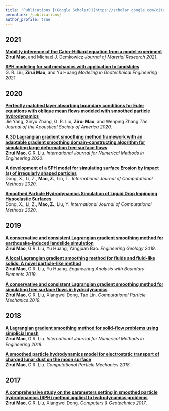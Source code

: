 ```yaml
---
title: "Publications [(Google Scholar)](https://scholar.google.com/citations?user=o5mccd8AAAAJ&hl=en)" 
permalink: /publications/
author_profile: true
---
```


## 2021

<b>[Mobility inference of the Cahn–Hilliard equation from a model experiment](https://link.springer.com/article/10.1557/s43578-021-00266-7#Sec23)</b> <br> 
<b>Zirui Mao</b>, and Michael J. Demkowicz
<i>Journal of Material Research 2021</i>.



<b>[SPH modeling for soil mechanics with application to landslides](https://maozirui.github.io/publications/SPH-landslide-chapter_2021)</b> <br> 
G. R. Liu, <b>Zirui Mao</b>, and Yu Huang
<i>Modeling in Geotechnical Engineering 2021</i>.



## 2020

<b>[Perfectly matched layer absorbing boundary conditions for Euler equations with oblique mean flows modeled with smoothed particle hydrodynamics](https://maozirui.github.io/publications/SPH_BC_2020)</b> <br> 
Jie Yang, Xinyu Zhang, G. R. Liu, <b>Zirui Mao</b>, and Wenping Zhang
<i>The Journal of the Acoustical Society of America 2020</i>.

<b>[A 3D Lagrangian gradient smoothing method framework with an adaptable gradient smoothing domain‐constructing algorithm for simulating large deformation free surface flows](https://maozirui.github.io/publications/3DL-GSM_2020)</b> <br> 
<b>Zirui Mao</b>, G.R. Liu.
<i>International Journal for Numerical Methods in Engineering 2020</i>.

<b>[A development of a SPH model for simulating surface Erosion by impact (s) of irregularly shaped particles](https://maozirui.github.io/publications/SPH_erosion_2020)</b> <br> 
Dong, X., Li, Z., <b>Mao, Z.</b>, Lin, T..
<i>International Journal of Computational Methods 2020</i>.

<b>[Smoothed Particle Hydrodynamics Simulation of Liquid Drop Impinging Hypoelastic Surfaces](https://maozirui.github.io/publications/SPH_impinging_2020)</b> <br> 
Dong, X., Li, Z., <b>Mao, Z.</b>, Liu, Y.
<i>International Journal of Computational Methods 2020</i>.
<br>

## 2019
<b>[A conservative and consistent Lagrangian gradient smoothing method for earthquake-induced landslide simulation](https://maozirui.github.io/publications/L-GSM_landslide_2019)</b> <br> 
<b>Zirui Mao</b>, G.R. Liu, Yu Huang, Yangjuan Bao.
<i>Engineering Geology 2019</i>.

<b>[A local Lagrangian gradient smoothing method for fluids and fluid-like solids: A novel particle-like method](https://maozirui.github.io/publications/LL-GSM_2019)</b> <br> 
<b>Zirui Mao</b>, G.R. Liu, Yu Huang.
<i>Engineering Analysis with Boundary Elements 2019</i>.

<b>[A conservative and consistent Lagrangian gradient smoothing method for simulating free surface flows in hydrodynamics](https://maozirui.github.io/publications/L-GSM_fluid_2019)</b> <br> 
<b>Zirui Mao</b>, G.R. Liu, Xiangwei Dong, Tao Lin.
<i>Computational Particle Mechanics 2019</i>.
<br> 

## 2018
<b>[A Lagrangian gradient smoothing method for solid‐flow problems using simplicial mesh](https://maozirui.github.io/publications/L-GSM_solid_2018)</b> <br> 
<b>Zirui Mao</b>, G.R. Liu.
<i>International Journal for Numerical Methods in Engineering 2018</i>.

<b>[A smoothed particle hydrodynamics model for electrostatic transport of charged lunar dust on the moon surface](https://maozirui.github.io/publications/SPH_LunarDust_2018)</b> <br> 
<b>Zirui Mao</b>, G.R. Liu.
<i>Computational Particle Mechanics 2018</i>.
<br>

## 2017
<b>[A comprehensive study on the parameters setting in smoothed particle hydrodynamics (SPH) method applied to hydrodynamics problems](https://maozirui.github.io/publications/SPH_parametric_study_2017)</b> <br> 
<b>Zirui Mao</b>, G.R. Liu, Xiangwei Dong.
<i>Computers & Geotechnics 2017</i>.
